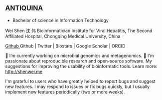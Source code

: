 
<h2>ANTIQUINA </h2>

- Bachelor of science in Information Technology

<!---
BhosxzTechke/BhosxzTechke is a ✨ special ✨ repository because its `README.md` (this file) appears on your GitHub profile.
You can click the Preview link to take a look at your changes.
--->

Wei Shen 沈 伟
Bioinformatician
Institute for Viral Hepatitis, The Second Affiliated Hospital, Chongqing Medical University, China


<a href="Github">Github </a>Github | Twitter | Biostars | Google Scholar | ORCID

🔬 I’m currently working on microbial genomics and metagenomics.
🔭 I'm passionate about reproducible research and open-source software.
My suggestions for improving the usability of bioinformatic tools.
Learn more: http://shenwei.me

I'm grateful to users who have greatly helped to report bugs and suggest new features.
I may respond to issues or fix bugs quickly, but I usually implement new features periodically (two or more weeks).
